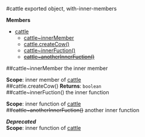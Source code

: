  
<a name="module_cattle"></a>
#cattle
exported object, with-inner-members

**Members**

* [cattle](#module_cattle)
  * [cattle~innerMember](#module_cattle..innerMember)
  * [cattle.createCow()](#module_cattle.createCow)
  * [cattle~innerFuction()](#module_cattle..innerFuction)
  * [~~cattle~anotherInnerFuction()~~](#module_cattle..anotherInnerFuction)

<a name="module_cattle..innerMember"></a>
##cattle~innerMember
the inner member

**Scope**: inner member of [cattle](#module_cattle)  
<a name="module_cattle.createCow"></a>
##cattle.createCow()
**Returns**: `boolean`  
<a name="module_cattle..innerFuction"></a>
##cattle~innerFuction()
the inner function

**Scope**: inner function of [cattle](#module_cattle)  
<a name="module_cattle..anotherInnerFuction"></a>
##~~cattle~anotherInnerFuction()~~
another inner function

***Deprecated***  
**Scope**: inner function of [cattle](#module_cattle)  
